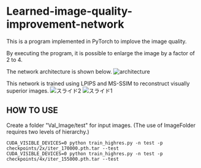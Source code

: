 # Learned-image-quality-improvement-network
This is a program implemented in PyTorch to implove the image quality.

By executing the program, it is possible to enlarge the image by a factor of 2 to 4.

The network architecture is shown below.
![architecture](https://github.com/Yoshiki172/Learned-image-quality-improvement-network/assets/46835185/d4c46373-b353-40ea-9fa7-0175ecedfb2e)

This network is trained using LPIPS and MS-SSIM to reconstruct visually superior images.
![スライド2](https://github.com/Yoshiki172/Learned-image-quality-improvement-network/assets/46835185/841b48d5-82e4-4327-80e4-f5251236c1cd)
![スライド1](https://github.com/Yoshiki172/Learned-image-quality-improvement-network/assets/46835185/2be8ec5c-01a2-47ca-a67d-6f720f5b1493)


## HOW TO USE
Create a folder "Val_Image/test" for input images.
(The use of ImageFolder requires two levels of hierarchy.)
```
CUDA_VISIBLE_DEVICES=0 python train_highres.py -n test -p checkpoints/2x/iter_170000.pth.tar --test
CUDA_VISIBLE_DEVICES=0 python train_highres.py -n test -p checkpoints/4x/iter_155000.pth.tar --test
```
